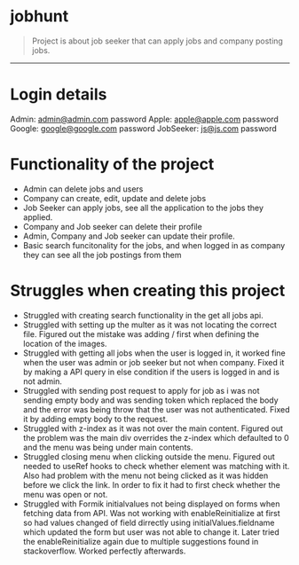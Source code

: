 # jobhunt

> Project is about job seeker that can apply jobs and company posting jobs. 
<hr>

# Login details

Admin: admin@admin.com password
Apple: apple@apple.com password
Google: google@google.com password
JobSeeker: js@js.com password

# Functionality of the project

* Admin can delete jobs and users
* Company can create, edit, update and delete jobs
* Job Seeker can apply jobs, see all the application to the jobs they applied.
* Company and Job seeker can delete their profile
* Admin, Company and Job seeker can update their profile.
* Basic search funcitonality for the jobs, and when logged in as company they can see all the job postings from them

# Struggles when creating this project

* Struggled with creating search functionality in the get all jobs api.
* Struggled with setting up the multer as it was not locating the correct file. Figured out the mistake was adding / first when defining the location of the images.
* Struggled with getting all jobs when the user is logged in, it worked fine when the user was admin or job seeker but not when company. Fixed it by making a API query in else condition if the users is logged in and is not admin.
* Struggled with sending post request to apply for job as i was not sending empty body and was sending token which replaced the body and the error was being throw that the user was not authenticated. Fixed it by adding empty body to the request.
* Struggled with z-index as it was not over the main content. Figured out the problem was the main div overrides the z-index which defaulted to 0 and the menu was being under main contents.
* Struggled closing menu when clicking outside the menu. Figured out needed to useRef hooks to check whether element was matching with it. Also had problem with the menu not being clicked as it was hidden before we click the link. In order to fix it had to first check whether the menu was open or not.
* Struggled with Formik initialvalues not being displayed on forms when fetching data from API. Was not working with enableReinitialize at first so had values changed of field dirrectly using initialValues.fieldname which updated the form but user was not able to change it. Later tried the enableReinitialize again due to multiple suggestions found in stackoverflow. Worked perfectly afterwards.

